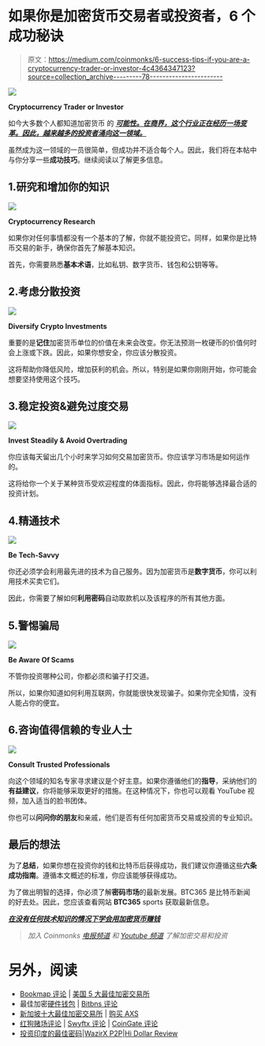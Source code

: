 # 如果你是加密货币交易者或投资者，6 个成功秘诀

> 原文：<https://medium.com/coinmonks/6-success-tips-if-you-are-a-cryptocurrency-trader-or-investor-4c4364347123?source=collection_archive---------78----------------------->

![](img/b64b004def3426f8f938b53a8c441d4f.png)

**Cryptocurrency Trader or Investor**

如今大多数个人都知道加密货币 的 [***可能性。在商界，这个行业正在经历一场变革。因此，越来越多的投资者涌向这一领域。***](https://bit.ly/3xKlx7k)

虽然成为这一领域的一员很简单，但成功并不适合每个人。因此，我们将在本帖中与你分享一些**成功技巧**。继续阅读以了解更多信息。

## 1.研究和增加你的知识

![](img/aa10745a856a0585c40975f728cad5f0.png)

**Cryptocurrency Research**

如果你对任何事情都没有一个基本的了解，你就不能投资它。同样，如果你是比特币交易的新手，确保你首先了解基本知识。

首先，你需要熟悉**基本术语**，比如私钥、数字货币、钱包和公钥等等。

## 2.考虑分散投资

![](img/f2446045fb0b662543cd85d20660ab3e.png)

**Diversify Crypto Investments**

重要的是**记住**加密货币单位的价值在未来会改变。你无法预测一枚硬币的价值何时会上涨或下跌。因此，如果你想安全，你应该分散投资。

这将帮助你降低风险，增加获利的机会。所以，特别是如果你刚刚开始，你可能会想要坚持使用这个技巧。

## 3.稳定投资&避免过度交易

![](img/46e74f5d9ca09781811493aa35d78c4f.png)

**Invest Steadily & Avoid Overtrading**

你应该每天留出几个小时来学习如何交易加密货币。你应该学习市场是如何运作的。

这将给你一个关于某种货币受欢迎程度的体面指标。因此，你将能够选择最合适的投资计划。

## 4.精通技术

![](img/996965f78d89fb4010d0d4345b956482.png)

**Be Tech-Savvy**

你还必须学会利用最先进的技术为自己服务。因为加密货币是**数字货币**，你可以利用技术买卖它们。

因此，你需要了解如何**利用密码**自动取款机以及该程序的所有其他方面。

## 5.警惕骗局

![](img/f7069e9423151c8e0ac5138884064592.png)

**Be Aware Of Scams**

不管你投资哪种公司，你都必须和骗子打交道。

所以，如果你知道如何利用互联网，你就能很快发现骗子。如果你完全知情，没有人能占你的便宜。

## 6.咨询值得信赖的专业人士

![](img/0f71427946c2be514d746771b318d7dc.png)

**Consult Trusted Professionals**

向这个领域的知名专家寻求建议是个好主意。如果你遵循他们的**指导**，采纳他们的**有益建议**，你将能够采取更好的措施。在这种情况下，你也可以观看 YouTube 视频，加入适当的脸书团体。

你也可以**问问你的朋友**和亲戚，他们是否有任何加密货币交易或投资的专业知识。

## 最后的想法

为了**总结**，如果你想在投资你的钱和比特币后获得成功，我们建议你遵循这些**六条成功指南**。遵循本文概述的标准，你应该能够获得成功。

为了做出明智的选择，你必须了解**密码市场**的最新发展。BTC365 是比特币新闻的好去处。因此，您应该查看网站 **BTC365** sports 获取最新信息。

[***在没有任何技术知识的情况下学会用加密货币赚钱***](https://bit.ly/3xKlx7k)

> *加入 Coinmonks* [*电报频道*](https://t.me/coincodecap) *和* [*Youtube 频道*](https://www.youtube.com/c/coinmonks/videos) *了解加密交易和投资*

# 另外，阅读

*   [Bookmap 评论](https://coincodecap.com/bookmap-review-2021-best-trading-software) | [美国 5 大最佳加密交易所](https://coincodecap.com/crypto-exchange-usa)
*   最佳加密[硬件钱包](/coinmonks/hardware-wallets-dfa1211730c6) | [Bitbns 评论](/coinmonks/bitbns-review-38256a07e161)
*   [新加坡十大最佳加密交易所](https://coincodecap.com/crypto-exchange-in-singapore) | [购买 AXS](https://coincodecap.com/buy-axs-token)
*   [红狗赌场评论](https://coincodecap.com/red-dog-casino-review) | [Swyftx 评论](https://coincodecap.com/swyftx-review) | [CoinGate 评论](https://coincodecap.com/coingate-review)
*   [投资印度的最佳密码](https://coincodecap.com/best-crypto-to-invest-in-india-in-2021)|[WazirX P2P](https://coincodecap.com/wazirx-p2p)|[Hi Dollar Review](https://coincodecap.com/hi-dollar-review)